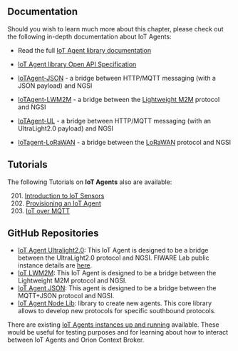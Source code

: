 ## Documentation

Should you wish to learn much more about this chapter, please check out the following in-depth documentation about IoT Agents:

* Read the full [IoT Agent library documentation](https://iotagent-node-lib.readthedocs.io/en/latest)
* [IoT Agent library Open API Specification](
https://swagger.lab.fiware.org/?url=https://raw.githubusercontent.com/Fiware/specifications/master/OpenAPI/iot.IoTagent-node-lib/IoTagent-node-lib-openapi.json)

* [IoTAgent-JSON](http://fiware-iotagent-json.readthedocs.io/en/latest/) - a bridge between HTTP/MQTT messaging (with a JSON payload) and NGSI
* [IoTAgent-LWM2M](http://fiware-iotagent-lwm2m.readthedocs.io/en/latest)  - a bridge between the [Lightweight M2M](https://www.omaspecworks.org/what-is-oma-specworks/iot/lightweight-m2m-lwm2m/) protocol and NGSI
* [IoTAgent-UL](http://fiware-iotagent-ul.readthedocs.io/en/latest) -  a bridge between HTTP/MQTT messaging (with an UltraLight2.0 payload) and NGSI
* [IoTagent-LoRaWAN](http://fiware-lorawan.readthedocs.io/en/latest) -  a bridge between the [LoRaWAN](https://www.thethingsnetwork.org/docs/lorawan/) protocol and NGSI

## Tutorials

The following Tutorials on **IoT Agents** also are available:

&nbsp; 201. [Introduction to IoT Sensors](https://fiware-tutorials.readthedocs.io/en/latest/iot-sensors)<br/>
&nbsp; 202. [Provisioning an IoT Agent](https://fiware-tutorials.readthedocs.io/en/latest/iot-agent)<br/>
&nbsp; 203. [IoT over MQTT](https://fiware-tutorials.readthedocs.io/en/latest/iot-over-mqtt)<br/>


## GitHub Repositories

- [IoT Agent Ultralight2.0](https://github.com/Fiware/iot.IoTagent-UL): This IoT Agent is designed to be a bridge between the UltraLight2.0 protocol and NGSI. FIWARE Lab public instance details are [here](https://catalogue.fiware.org/enablers/backend-device-management-idas/instances).
- [IoT LWM2M](https://github.com/Fiware/iot.IoTagent-LWM2M): This IoT Agent is designed to be a bridge between the Lightweight M2M protocol and NGSI.
- [IoT Agent JSON](https://github.com/Fiware/iot.IoTagent-JSON): This agent is designed to be a bridge between the MQTT+JSON protocol and NGSI.
- [IoT Agent Node Lib](https://github.com/Fiware/iot.IoTagent-node-lib): library to create new agents. This core library allows to develop new protocols for specific southbound protocols.

There are existing [IoT Agents instances up and running](https://catalogue.fiware.org/enablers/backend-device-management-idas/instances) available. These would be useful for testing purposes and for learning about how to interact between IoT Agents and Orion Context Broker.